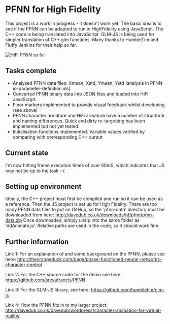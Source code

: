 # PFNN for High Fidelity

This project is a work in progress - it doesn't work yet. 
The basic idea is to see if the PFNN can be adapted to run in HighFidelity using JavaScript. 
The C++ code is being translated into JavaScript. 
GLM-JS is being used for simpler translation of C++ glm functions.
Many thanks to HumbleTim and Fluffy Jenkins for their help so far. 

![HiFi PFNN so far](/pfnn-hifi.gif)

## Tasks complete
* Analysed PFNN data files: Xmean, Xstd, Ymean, Ystd (analysis in PFNN-io-parameter-definition.xls)
* Converted PFNN binary data into JSON files and loaded into HiFi JavaScript.
* Floor markers implemented to provide visual feedback whilst developing (see above)
* PFNN character armature and HiFi armature have a number of structural and naming differences. Quick and dirty re-targetting has been implemented but not yet tested.
* Initialisation functions implemented. Variable values verified by comparing with corresponding C++ output

## Current state 
I'm now hitting frame execution times of over 60mS, which indicates that JS may not be up to the task :-(

## Setting up environment
Ideally, the C++ project must first be compiled and run so it can be used as a reference. 
Then the JS project is set up for High Fidelity. There are too many PFNN data files to put on GitHub, so the 'pfnn-data' directory must be downloaded from here:
http://davedub.co.uk/downloads/hf/pfnn/pfnn-data.zip
Once downloaded, simply unzip into the same folder as 'ddAnimate.js'. Relative paths are used in the code, so it should work fine.

## Further information
Link 1: For an explanation of and some background on the PFNN, please see here:
http://theorangeduck.com/page/phase-functioned-neural-networks-character-control

Link 2: For the C++ source code for the demo see here:
https://github.com/sreyafrancis/PFNN

Link 3: For the GLM-JS library, see here:
https://github.com/humbletim/glm-js

Link 4: How the PFNN fits in to my larger project:
http://davedub.co.uk/davedub/wordpress/character-animation-for-virtual-reality/